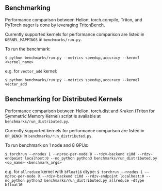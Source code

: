 ## Benchmarking

Performance comparison between Helion, torch.compile, Triton, and PyTorch eager is done by leveraging [TritonBench](https://github.com/pytorch-labs/tritonbench).

Currently supported kernels for performance comparison are listed in `KERNEL_MAPPINGS` in `benchmarks/run.py`.

To run the benchmark:

`$ python benchmarks/run.py --metrics speedup,accuracy --kernel <kernel_name>`

e.g. for `vector_add` kernel:

`$ python benchmarks/run.py --metrics speedup,accuracy --kernel vector_add`


## Benchmarking for Distributed Kernels

Performance comparison between Helion, torch.dist and Kraken (Triton for Symmetric Memory Kernel) script is available at `benchmarks/run_distributed.py`.

Currently supported kernels for performance comparison are listed in `OP_BENCH` in `benchmarks/run_distributed.py`.

To run benchmark on 1 node and 8 GPUs:

`$ torchrun --nnodes 1 --nproc-per-node 8 --rdzv-backend c10d --rdzv-endpoint localhost:0 --no_python python3 benchmarks/run_distributed.py <op_name> <benchmark_args>`

e.g. for `allreduce` kernel with `bfloat16` dtype:
`$ torchrun --nnodes 1 --nproc-per-node 8 --rdzv-backend c10d --rdzv-endpoint localhost:0 --no_python python3 benchmarks/run_distributed.py allreduce -dtype bfloat16`
